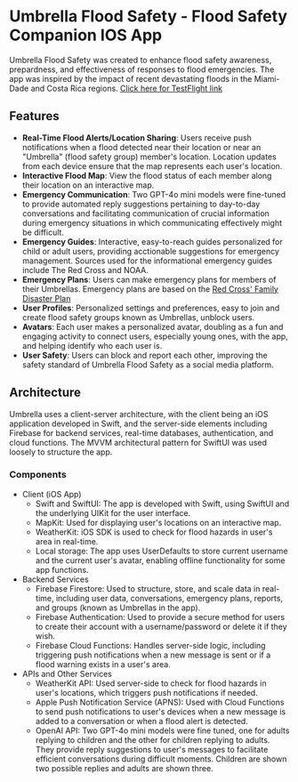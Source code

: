 # Umbrella Flood Safety - Flood Safety Companion IOS App 
Umbrella Flood Safety was created to enhance flood safety awareness, prepardness, and effectiveness of responses to flood emergencies. The app was inspired by the impact of recent devastating floods in the Miami-Dade and Costa Rica regions. [Click here for TestFlight link](https://testflight.apple.com/join/XPUrxa6d)

## Features
- **Real-Time Flood Alerts/Location Sharing**: Users receive push notifications when a flood detected near their location or near an "Umbrella" (flood safety group) member's location. Location updates from each device ensure that the map represents each user's location. 
- **Interactive Flood Map**: View the flood status of each member along their location on an interactive map. 
- **Emergency Communication**: Two GPT-4o mini models were fine-tuned to provide automated reply suggestions pertaining to day-to-day conversations and facilitating communication of crucial information during emergency situations in which communicating effectively might be difficult. 
- **Emergency Guides**: Interactive, easy-to-reach guides personalized for child or adult users, providing acctionable suggestions for emergency management. Sources used for the informational emergency guides include The Red Cross and NOAA. 
- **Emergency Plans**: Users can make emergency plans for members of their Umbrellas. Emergency plans are based on the [Red Cross' Family Disaster Plan](https://www.redcross.org/content/dam/redcross/atg/PDF_s/Preparedness___Disaster_Recovery/General_Preparedness___Recovery/Home/ARC_Family_Disaster_Plan_Template_r083012.pdf)
- **User Profiles**: Personalized settings and preferences, easy to join and create flood safety groups known as Umbrellas, unblock users. 
- **Avatars**: Each user makes a personalized avatar, doubling as a fun and engaging activity to connect users, especially young ones, with the app, and helping identify who each user is. 
- **User Safety**: Users can block and report each other, improving the safety standard of Umbrella Flood Safety as a social media platform. 

## Architecture
Umbrella uses a client-server architecture, with the client being an iOS application developed in Swift, and the server-side elements including Firebase for backend services, real-time databases, authentication, and cloud functions. The MVVM architectural pattern for SwiftUI was used loosely to structure the app. 

### Components 
- Client (iOS App)
    - Swift and SwiftUI: The app is developed with Swift, using SwiftUI and the underlying UIKit for the user interface. 
    - MapKit: Used for displaying user's locations on an interactive map. 
    - WeatherKit: iOS SDK is used to check for flood hazards in user's area in real-time. 
    - Local storage: The app uses UserDefaults to store current username and the current user's avatar, enabling offline functionality for some app functions. 
-  Backend Services
    - Firebase Firestore: Used to structure, store, and scale data in real-time, including user data, conversations, emergency plans, reports, and groups (known as Umbrellas in the app).
    - Firebase Authentication: Used to provide a secure method for users to create their account with a username/password or delete it if they wish. 
    - Firebase Cloud Functions: Handles server-side logic, including triggering push notifications when a new message is sent or if a flood warning exists in a user's area. 
- APIs and Other Services
    - WeatherKit API: Used server-side to check for flood hazards in user's locations, which triggers push notifications if needed. 
    - Apple Push Notification Service (APNS): Used with Cloud Functions to send push notifications to user's devices when a new message is added to a conversation or when a flood alert is detected. 
    - OpenAI API: Two GPT-4o mini models were fine tuned, one for adults replying to children and the other for children replying to adults. They provide reply suggestions to user's messages to facilitate efficient conversations during difficult moments. Children are shown two possible replies and adults are shown three. 
